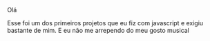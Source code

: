 Olá

Esse foi um dos primeiros projetos que eu fiz com javascript e exigiu bastante de mim. E eu não me arrependo do meu gosto musical 
